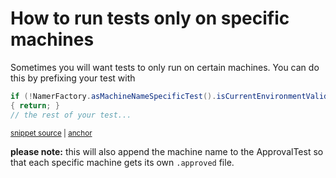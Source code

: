 <a id="top"></a>

# How to run tests only on specific machines

<!-- toc -->
<!-- endToc -->

Sometimes you will want tests to only run on certain machines. You can do this by prefixing your
test with

<!-- snippet: runOnlyOnSpecificMachines -->
<a id='snippet-runonlyonspecificmachines'></a>
```java
if (!NamerFactory.asMachineNameSpecificTest().isCurrentEnvironmentValidFor("Larss-Air.lan", "macbook13"))
{ return; }
// the rest of your test...
```
<sup><a href='/approvaltests/src/test/java/org/approvaltests/reporters/intellij/IntelliJPathResolverTest.java#L18-L22' title='Snippet source file'>snippet source</a> | <a href='#snippet-runonlyonspecificmachines' title='Start of snippet'>anchor</a></sup>
<!-- endSnippet -->

**please note:** this will also append the machine name to the ApprovalTest so that each specific
machine gets its own `.approved` file.
